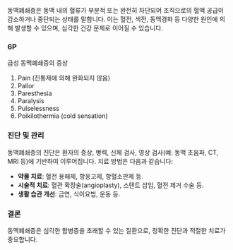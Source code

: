 동맥폐쇄증은 동맥 내의 혈류가 부분적 또는 완전히 차단되어 조직으로의 혈액 공급이 감소하거나 중단되는 상태를 말합니다. 이는 혈전, 색전, 동맥경화 등 다양한 원인에 의해 발생할 수 있으며, 심각한 건강 문제로 이어질 수 있습니다.

### 6P
급성 동맥폐쇄증의 증상
1. Pain (진통제에 의해 완화되지 않음)
2. Pallor
3. Paresthesia
4. Paralysis
5. Pulselessness
6. Poikilothermia (cold sensation)



### 진단 및 관리

동맥폐쇄증의 진단은 환자의 증상, 병력, 신체 검사, 영상 검사(예: 동맥 초음파, CT, MRI 등)에 기반하여 이루어집니다. 치료 방법은 다음과 같습니다:

- **약물 치료**: 혈전 용해제, 항응고제, 항혈소판제 등.
- **시술적 치료**: 혈관 확장술(angioplasty), 스텐트 삽입, 혈전 제거 수술 등.
- **생활 습관 개선**: 금연, 식이요법, 운동 등.


### 결론

동맥폐쇄증은 심각한 합병증을 초래할 수 있는 질환으로, 정확한 진단과 적절한 치료가 중요합니다.